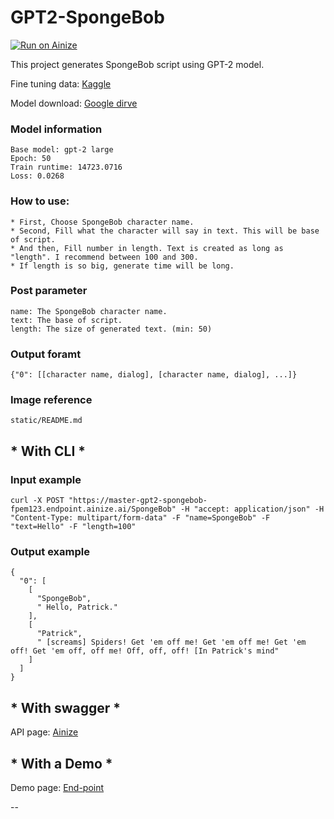 # GPT2-SpongeBob

[![Run on Ainize](https://ainize.ai/images/run_on_ainize_button.svg)](https://ainize.web.app/redirect?git_repo=https://github.com/fpem123/GPT2-Spongebob)

This project generates SpongeBob script using GPT-2 model.

Fine tuning data: [Kaggle](https://www.kaggle.com/mikhailgaerlan/spongebob-squarepants-completed-transcripts)

Model download: [Google dirve](https://drive.google.com/file/d/1-9fwrJXDpZdzcMJsn9s_I4HfOW-gTu9C/view?usp=sharing)

### Model information

    Base model: gpt-2 large
    Epoch: 50
    Train runtime: 14723.0716
    Loss: 0.0268

### How to use:
    * First, Choose SpongeBob character name.
    * Second, Fill what the character will say in text. This will be base of script.
    * And then, Fill number in length. Text is created as long as "length". I recommend between 100 and 300.
    * If length is so big, generate time will be long.


### Post parameter
    
    name: The SpongeBob character name.
    text: The base of script.
    length: The size of generated text. (min: 50)


### Output foramt

    {"0": [[character name, dialog], [character name, dialog], ...]}


### Image reference

    static/README.md

## * With CLI *

### Input example

    curl -X POST "https://master-gpt2-spongebob-fpem123.endpoint.ainize.ai/SpongeBob" -H "accept: application/json" -H "Content-Type: multipart/form-data" -F "name=SpongeBob" -F "text=Hello" -F "length=100"

### Output example

    {
      "0": [
        [
          "SpongeBob",
          " Hello, Patrick."
        ],
        [
          "Patrick",
          " [screams] Spiders! Get 'em off me! Get 'em off me! Get 'em off! Get 'em off, off me! Off, off, off! [In Patrick's mind"
        ]
      ]
    }

## * With swagger *

API page: [Ainize](https://ainize.ai/fpem123/GPT2-Spongebob?branch=master)

## * With a Demo *

Demo page: [End-point](https://master-gpt2-spongebob-fpem123.endpoint.ainize.ai/)


--
